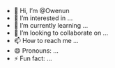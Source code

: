 - 👋 Hi, I’m @Owenun
- 👀 I’m interested in ...
- 🌱 I’m currently learning ...
- 💞️ I’m looking to collaborate on ...
- 📫 How to reach me ...
- 😄 Pronouns: ...
- ⚡ Fun fact: ...

<!---
Owenun/Owenun is a ✨ special ✨ repository because its `README.md` (this file) appears on your GitHub profile.
You can click the Preview link to take a look at your changes.
--->
